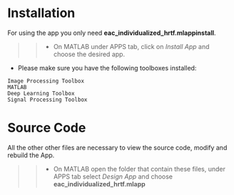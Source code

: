# Installation

For using the app you only need **eac_individualized_hrtf.mlappinstall**.

>>* On MATLAB under APPS tab, click on *Install App* and choose the desired app. 

- Please make sure you have the following toolboxes installed:
```
Image Processing Toolbox  
MATLAB
Deep Learning Toolbox 
Signal Processing Toolbox
```

# Source Code

All the other other files are necessary to view the source code, modify and rebuild the App.

>>* On MATLAB open the folder that contain these files, under APPS tab select *Design App* and choose **eac_individualized_hrtf.mlapp**
